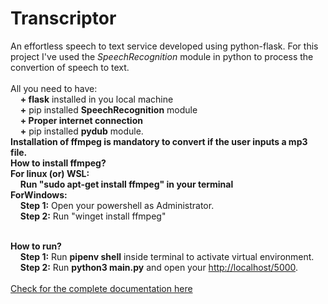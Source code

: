# Transcriptor
An effortless speech to text service developed using python-flask. 
For this project I've used the <i>SpeechRecognition</i> module in python to process the convertion of speech to text. 
<br>
<br>
All you need to have:
<br>
&nbsp;&nbsp;&nbsp;&nbsp;**+ flask** installed in you local machine
<br>
&nbsp;&nbsp;&nbsp;&nbsp;**+** pip installed **SpeechRecognition** module
<br>
&nbsp;&nbsp;&nbsp;&nbsp;**+ Proper internet connection**
<br>
&nbsp;&nbsp;&nbsp;&nbsp;**+** pip installed **pydub** module. 
<br>
**Installation of ffmpeg is mandatory to convert if the user inputs a mp3 file.** 
<br>
**How to install ffmpeg?**
<br>
**For linux (or) WSL:**
<br>&nbsp;&nbsp;&nbsp;&nbsp;**Run "sudo apt-get install ffmpeg" in your terminal**
<br>**ForWindows:**
<br>&nbsp;&nbsp;&nbsp;&nbsp;**Step 1:** Open your powershell as Administrator.
<br>&nbsp;&nbsp;&nbsp;&nbsp;**Step 2:** Run "winget install ffmpeg"
<br><br>

**How to run?**
<br>&nbsp;&nbsp;&nbsp;&nbsp;**Step 1:** Run **pipenv shell** inside terminal to activate virtual environment.
<br>&nbsp;&nbsp;&nbsp;&nbsp;**Step 2:** Run **python3 main.py** and open your [http://localhost/5000](http://localhost/5000).
<br><br>
[Check for the complete documentation here](TranscriptorReadme/Transcriptor-readme.md)
